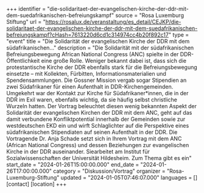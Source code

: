 +++
identifier = "die-solidaritaet-der-evangelischen-kirche-der-ddr-mit-dem-suedafrikanischen-befreiungskampf"
source = "Rosa Luxemburg Stiftung"
url = "https://rosalux.de/veranstaltung/es_detail/CEJKP/die-solidaritaet-der-evangelischen-kirche-der-ddr-mit-dem-suedafrikanischen-befreiungskampf?cHash=7613220d6cd1c314974cc4b20f892c17"
type = "event"
title = "Die Solidarität der evangelischen Kirche der DDR mit dem südafrikanischen…"
description = "Die Solidarität mit der südafrikanischen Befreiungsbewegung African National Congress (ANC) spielte in der DDR-Öffentlichkeit eine große Rolle. Weniger bekannt dabei ist, dass sich die protestantische Kirche der DDR ebenfalls stark für die Befreiungsbewegung einsetzte – mit Kollekten, Fürbitten, Informationsmaterialien und Spendensammlungen. Die Gossner Mission vergab sogar Stipendien an zwei Südafrikaner für einen Aufenthalt in DDR-Kirchengemeinden. Umgekehrt war der Kontakt zur Kirche für Südafrikaner*innen, die in der DDR im Exil waren, ebenfalls wichtig, da sie häufig selbst christliche Wurzeln hatten. 
Der Vortrag beleuchtet diesen wenig bekannten Aspekt der Solidarität der evangelischen Kirchen der DDR mit dem ANC, geht auf das damit verbundene Konfliktpotential innerhalb der Gemeinden sowie zur westdeutschen EKD ein und wirft Schlaglichter auf die Perspektive eines südafrikanischen Stipendiaten auf seinen Aufenthalt in der DDR.
Die Vortragende Dr. Anja Schade setzt sich in Ihrem Vortrag mit dem ANC (African National Congress) und dessen Beziehungen zur evangelischen Kirche in der DDR auseinander. Siearbeitet am Institut für Sozialwissenschaften der Universität Hildesheim. 
Zum Thema gibt es ein"
start_date = "2024-01-26T15:00:00.000"
end_date = "2024-01-26T17:00:00.000"
category = "Diskussion/Vortrag"
organizer = "Rosa-Luxemburg-Stiftung"
updated = "2024-01-05T07:46:07.000"
languages = []
[contact]
[location]
+++